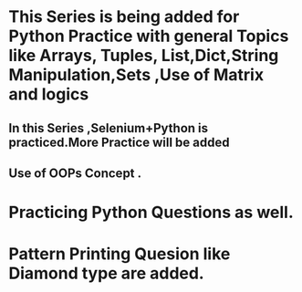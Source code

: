 # This Series is being added for Python Practice with general Topics like Arrays, Tuples, List,Dict,String Manipulation,Sets ,Use of Matrix and logics

## In this Series ,Selenium+Python is practiced.More Practice will be added
## Use of OOPs Concept .
# Practicing Python Questions as well.
# Pattern Printing Quesion like Diamond type are added.
